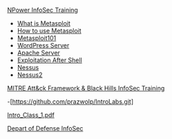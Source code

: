 
[NPower InfoSec Training]()

- [What is Metasploit](Tools/01Whatismetasploit.md)
- [How to use Metasploit](Tools/02IntroToMetaSploit.md)  
- [Metasploit101](Tools/03Metasploit101.md)
- [WordPress Server](Tools/04WordpressServer.md)
- [Apache Server](Tools/05ApacheServer.md)
- [Exploitation After Shell](Tools/06Postmodules.md)
- [Nessus](Tools/07Nessus.md)
- [Nessus2](Tools/08NessusContinued.md)

[MITRE Att&ck Framework & Black Hills InfoSec Training]()

-[https://github.com/prazwolp/IntroLabs.git]


[Intro_Class_1.pdf](https://github.com/prazwolp/InfoSec101/files/10212209/Intro_Class_1.pdf)





[Depart of Defense InfoSec]()
